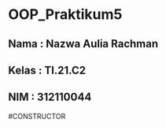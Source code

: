 # OOP_Praktikum5

## Nama : Nazwa Aulia Rachman
## Kelas : TI.21.C2
## NIM : 312110044

#CONSTRUCTOR

